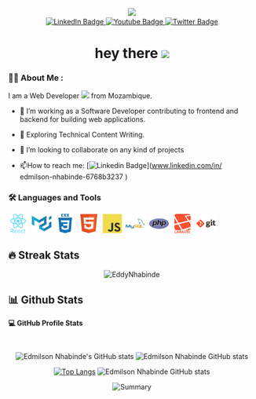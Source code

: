 <div id="header" align="center">
  <img src="https://media.giphy.com/media/M9gbBd9nbDrOTu1Mqx/giphy.gif" width="100"/>
</div>

<div id="badges" align="center">
  <a href="your-linkedin-URL">
    <img src="https://img.shields.io/badge/LinkedIn-blue?style=for-the-badge&logo=linkedin&logoColor=white" alt="LinkedIn Badge"/>
  </a>
  <a href="your-youtube-URL">
    <img src="https://img.shields.io/badge/YouTube-red?style=for-the-badge&logo=youtube&logoColor=white" alt="Youtube Badge"/>
  </a>
  <a href="your-twitter-URL">
    <img src="https://img.shields.io/badge/Twitter-blue?style=for-the-badge&logo=twitter&logoColor=white" alt="Twitter Badge"/>
  </a>
</div>

<h1 align="center">
  hey there
  <img src="https://media.giphy.com/media/hvRJCLFzcasrR4ia7z/giphy.gif" width="30px"/>
</h1>

<!-- ### Hi there 👋 -->
### :woman_technologist: About Me :

I am a Web Developer <img src="https://media.giphy.com/media/WUlplcMpOCEmTGBtBW/giphy.gif" width="30"> from Mozambique.

- :telescope: I’m working as a Software Developer contributing to frontend and backend for building web applications.

- :seedling: Exploring Technical Content Writing.

- 👯 I’m looking to collaborate on any kind of projects 

- :mailbox:How to reach me: [![Linkedin Badge](https://img.shields.io/badge/-Eddy-blue?style=flat&logo=Linkedin&logoColor=white)](www.linkedin.com/in/
edmilson-nhabinde-6768b3237
)

### :hammer_and_wrench: Languages and Tools 

<div>
  <img src="https://github.com/devicons/devicon/blob/master/icons/react/react-original-wordmark.svg" title="React" alt="React" width="40" height="40"/>&nbsp;
  <img src="https://github.com/devicons/devicon/blob/master/icons/materialui/materialui-original.svg" title="Material UI" alt="Material UI" width="40" height="40"/>&nbsp;
  <img src="https://github.com/devicons/devicon/blob/master/icons/css3/css3-plain-wordmark.svg"  title="CSS3" alt="CSS" width="40" height="40"/>&nbsp;
  <img src="https://github.com/devicons/devicon/blob/master/icons/html5/html5-original.svg" title="HTML5" alt="HTML" width="40" height="40"/>&nbsp;
  <img src="https://github.com/devicons/devicon/blob/master/icons/javascript/javascript-original.svg" title="JavaScript" alt="JavaScript" width="40" height="40"/>&nbsp;
  <img src="https://github.com/devicons/devicon/blob/master/icons/mysql/mysql-original-wordmark.svg" title="MySQL"  alt="MySQL" width="40" height="40"/>&nbsp;
    <img src="https://github.com/devicons/devicon/blob/master/icons/php/php-original.svg" title="Php" alt="Php" width="40" height="40"/>&nbsp;
  <img src="https://github.com/devicons/devicon/blob/master/icons/laravel/laravel-plain-wordmark.svg" title="Laravel" alt="Laravel" width="40" height="40"/>&nbsp;
  <img src="https://github.com/devicons/devicon/blob/master/icons/git/git-original-wordmark.svg" title="Git" **alt="Git" width="40" height="40"/>
</div>

## 🔥 Streak Stats
<p align="center"><img src="https://github-readme-streak-stats.herokuapp.com/?user=Eddy-Nhabinde&theme=tokyonight" alt="EddyNhabinde"  /></p>

## 📊 Github Stats 


  <p><b>💻 GitHub Profile Stats</b></p>
  <br/>
  
<div align="center">
	
![Edmilson Nhabinde's GitHub stats](https://github-readme-stats.vercel.app/api?username=Eddy-Nhabinde&show_icons=true&theme=tokyonight) 
![Edmilson Nhabinde GitHub stats](https://github-profile-summary-cards.vercel.app/api/cards/repos-per-language?username=Eddy-Nhabinde&theme=dracula)

[![Top Langs](https://github-readme-stats.vercel.app/api/top-langs/?username=Eddy-Nhabinde&langs_count=10&show_icons=true&theme=tokyonight&layout=compact)](https://github.com/Eddy-Nhabinde/github-readme-stats) 
![Edmilson Nhabinde GitHub stats](https://github-profile-summary-cards.vercel.app/api/cards/most-commit-language?username=Eddy-Nhabinde&theme=dracula&layout=compact)

![Summary](https://github-profile-summary-cards.vercel.app/api/cards/profile-details?username=Eddy-Nhabinde&theme=dracula)

</div>

